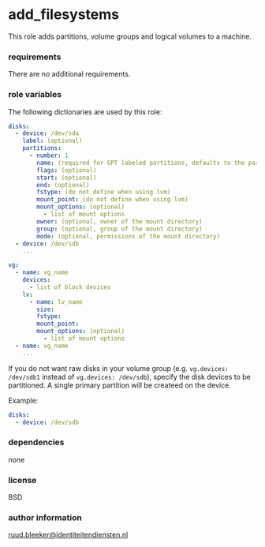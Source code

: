 # add_filesystems

This role adds partitions, volume groups and logical volumes to a machine.

### requirements

There are no additional requirements.

### role variables

The following dictionaries are used by this role:

```yaml
disks:
  - device: /dev/sda
    label: (optional)
    partitions:
      - number: 1
        name: (required for GPT labeled partitions, defaults to the partition type "primary" if not used)
        flags: (optional)
        start: (optional)
        end: (optional)
        fstype: (do not define when using lvm)
        mount_point: (do not define when using lvm)
        mount_options: (optional)
          - list of mount options
        owner: (optional, owner of the mount directory)
        group: (optional, group of the mount directory)
        mode: (optional, permissions of the mount directory)
  - device: /dev/sdb
    ...

vg:
  - name: vg_name
    devices:
      - list of block devices
    lv:
      - name: lv_name
        size:
        fstype:
        mount_point:
        mount_options: (optional)
          - list of mount options
  - name: vg_name
    ...
```

If you do not want raw disks in your volume group (e.g. `vg.devices: /dev/sdb1` instead of `vg.devices: /dev/sdb`),
specify the disk devices to be partitioned. A single primary partition will be createed on the device.

Example:

```yaml
disks:
  - device: /dev/sdb
```

### dependencies

none

### license

BSD

### author information

ruud.bleeker@identiteitendiensten.nl
